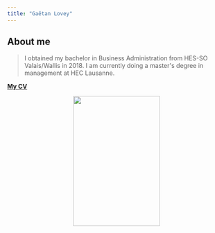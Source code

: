 ```yaml
---
title: "Gaëtan Lovey"
---
```

## About me

> I obtained my bachelor in Business Administration from HES-SO Valais/Wallis in 2018. 
> I am currently doing a master's degree in management at HEC Lausanne. 

[__**My CV**__](https://glovey.netlify.app/curriculum-vitæ/en/)

<p align="center">
  <img src="/profile.png" width="200" height="300"/>
</p>

